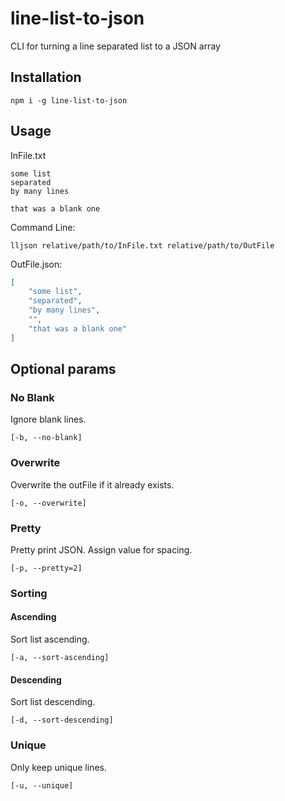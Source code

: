# line-list-to-json

CLI for turning a line separated list to a JSON array

## Installation

`npm i -g line-list-to-json`

## Usage

InFile.txt
```
some list
separated
by many lines

that was a blank one
```

Command Line:
```
lljson relative/path/to/InFile.txt relative/path/to/OutFile
```

OutFile.json:
``` json
[
    "some list",
    "separated",
    "by many lines",
    "",
    "that was a blank one"
]
```

## Optional params

### No Blank

Ignore blank lines.  
```
[-b, --no-blank]
```

### Overwrite

Overwrite the outFile if it already exists.  
```
[-o, --overwrite]
```

### Pretty

Pretty print JSON. Assign value for spacing.  
```
[-p, --pretty=2]
```

### Sorting

#### Ascending

Sort list ascending.  
```
[-a, --sort-ascending]
```

#### Descending

Sort list descending.  
```
[-d, --sort-descending]
```

### Unique

Only keep unique lines.  
```
[-u, --unique]
```